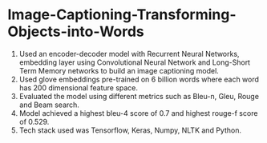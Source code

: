 # Image-Captioning-Transforming-Objects-into-Words
1. Used an encoder-decoder model with Recurrent Neural Networks, embedding layer using Convolutional Neural Network and Long-Short Term Memory networks to build an image captioning model.
2. Used glove embeddings pre-trained on 6 billion words where each word has 200 dimensional feature space.
3. Evaluated the model using different metrics such as Bleu-n, Gleu, Rouge and Beam search.
4. Model achieved a highest bleu-4 score of 0.7 and highest rouge-f score of 0.529.
5. Tech stack used was Tensorflow, Keras, Numpy, NLTK and Python.
